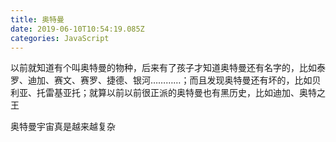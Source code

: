 ```yaml
---
title: 奥特曼
date: 2019-06-10T10:54:19.085Z
categories: JavaScript
---
```

以前就知道有个叫奥特曼的物种，后来有了孩子才知道奥特曼还有名字的，比如泰罗、迪加、赛文、赛罗、捷德、银河…………；而且发现奥特曼还有坏的，比如贝利亚、托雷基亚托；就算以前以前很正派的奥特曼也有黑历史，比如迪加、奥特之王

奥特曼宇宙真是越来越复杂
